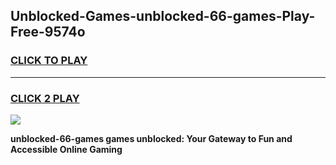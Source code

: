 
## Unblocked-Games-unblocked-66-games-Play-Free-9574o
<h3>
<a href="https://premium76.site?title=unblocked-66-games&ref=23A">CLICK TO PLAY</a></h3>
<hr>

<h3>
<a href="https://premium76.site?title=unblocked-66-games&ref=23A">CLICK 2 PLAY</a>
  
</h3>

<a href="https://premium76.site?title=unblocked-66-games&ref=23A"><img src="https://clearcache.store/games.png"></a>


**unblocked-66-games games unblocked: Your Gateway to Fun and Accessible Online Gaming**

